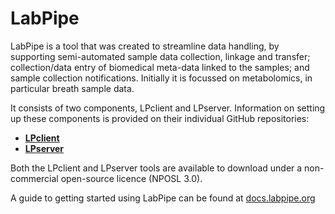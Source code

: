 # LabPipe

LabPipe is a tool that was created to streamline data handling, by supporting semi-automated sample data collection, linkage and transfer; collection/data entry of biomedical meta-data linked to the samples; and sample collection notifications. Initially it is focussed on metabolomics, in particular breath sample data.

It consists of two components, LPclient and LPserver. Information on setting up these components is provided on their individual GitHub repositories:

* [**LPclient**](https://github.com/rcfgroup/labpipe-client-public)
* [**LPserver**](https://github.com/rcfgroup/labpipe-server-public)
 
Both the LPclient and LPserver tools are available to download under a non-commercial open-source licence (NPOSL 3.0).

A guide to getting started using LabPipe can be found at [docs.labpipe.org](https://docs.labpipe.org/)
